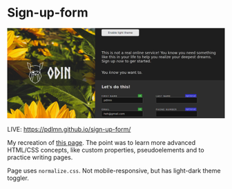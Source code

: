 # Sign-up-form

![screenshot](screenshot.png)

LIVE: https://pdlmn.github.io/sign-up-form/

My recreation of [this page](https://cdn.statically.io/gh/TheOdinProject/curriculum/5f37d43908ef92499e95a9b90fc3cc291a95014c/html_css/project-sign-up-form/sign-up-form.png). The point was to learn more advanced HTML/CSS concepts, like custom properties, pseudoelements and to practice writing pages.

Page uses `normalize.css`. Not mobile-responsive, but has light-dark theme toggler.

